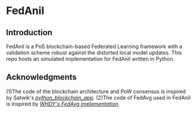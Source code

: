 # FedAnil

## Introduction
FedAnil is a PoS blockchain-based Federated Learning framework with a validation scheme robust against the distorted local model updates. This repo hosts an simulated implementation for FedAnil written in Python.

## Acknowledgments

(1)The code of the blockchain architecture and PoW consensus is inspired by Satwik's [*python_blockchain_app*](https://github.com/satwikkansal/python_blockchain_app). 
(2)The code of FedAvg used in FedAnil is inspired by [*WHDY's FedAvg implementation*](https://github.com/WHDY/FedAvg).
